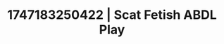---
categories:
- Fantasy surrender
- Wet lips
- Romantic kink
- Virtual lover intimacy
- Story-driven erotica
image: /assets/images/1747183250422.webp
layout: post
seo:
  description: Featured content with premium Scat Fetish, ABDL Play. HD images available.
  keywords: Scat Fetish, ABDL Play
  og_image: /assets/images/1747183250422.webp
  schema_type: VisualArtwork
tags:
- ABDL Play
- '#1747183250422'
- Scat Fetish
title: 1747183250422 | Scat Fetish ABDL Play
---